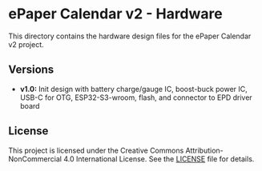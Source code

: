 # ePaper Calendar v2 - Hardware

This directory contains the hardware design files for the ePaper Calendar v2 project.

## Versions

*   **v1.0:** Init design with battery charge/gauge IC, boost-buck power IC, USB-C for OTG, ESP32-S3-wroom, flash, and connector to EPD driver board

## License

This project is licensed under the Creative Commons Attribution-NonCommercial 4.0 International License. See the [LICENSE](LICENSE) file for details.
